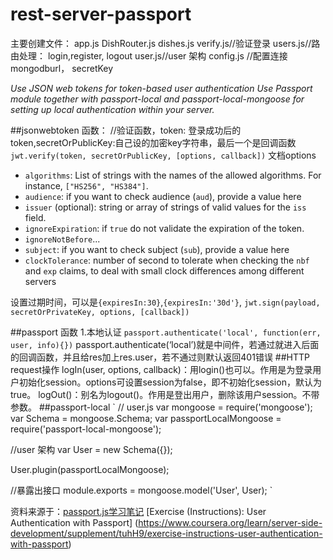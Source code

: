# rest-server-passport
主要创建文件：
app.js
DishRouter.js
dishes.js
verify.js//验证登录
users.js//路由处理： login,register, logout
user.js//user 架构
config.js //配置连接mongodburl， secretKey


*Use JSON web tokens for token-based user authentication*
*Use Passport module together with passport-local and passport-local-mongoose for setting up local authentication within your server.*

##jsonwebtoken 函数：
//验证函数，token: 登录成功后的token,secretOrPublicKey:自己设的加密key字符串，最后一个是回调函数
`jwt.verify(token, secretOrPublicKey, [options, callback])`
文档options
* `algorithms`: List of strings with the names of the allowed algorithms. For instance, `["HS256", "HS384"]`.
* `audience`: if you want to check audience (`aud`), provide a value here
* `issuer` (optional): string or array of strings of valid values for the `iss` field.
* `ignoreExpiration`: if `true` do not validate the expiration of the token.
* `ignoreNotBefore`...
* `subject`: if you want to check subject (`sub`), provide a value here
* `clockTolerance`: number of second to tolerate when checking the `nbf` and `exp` claims, to deal with small clock differences among different servers

设置过期时间，可以是`{expiresIn:30}`,`{expiresIn:'30d'}`,
`jwt.sign(payload, secretOrPrivateKey, options, [callback])`

##passport 函数
1.本地认证
  `passport.authenticate('local', function(err, user, info){})`
  passport.authenticate(‘local’)就是中间件，若通过就进入后面的回调函数，并且给res加上res.user，若不通过则默认返回401错误
##HTTP request操作
logIn(user, options, callback)：用login()也可以。作用是为登录用户初始化session。options可设置session为false，即不初始化session，默认为true。
logOut()：别名为logout()。作用是登出用户，删除该用户session。不带参数。
##passport-local
`
// user.js
var mongoose = require('mongoose');
var Schema = mongoose.Schema;
var passportLocalMongoose = require('passport-local-mongoose');

//user 架构
var User = new Schema({});

User.plugin(passportLocalMongoose);

//暴露出接口
module.exports = mongoose.model('User', User);
`

资料来源于：[passport.js学习笔记](http://idlelife.org/archives/808)      [Exercise (Instructions): User Authentication with Passport] (https://www.coursera.org/learn/server-side-development/supplement/tuhH9/exercise-instructions-user-authentication-with-passport)
